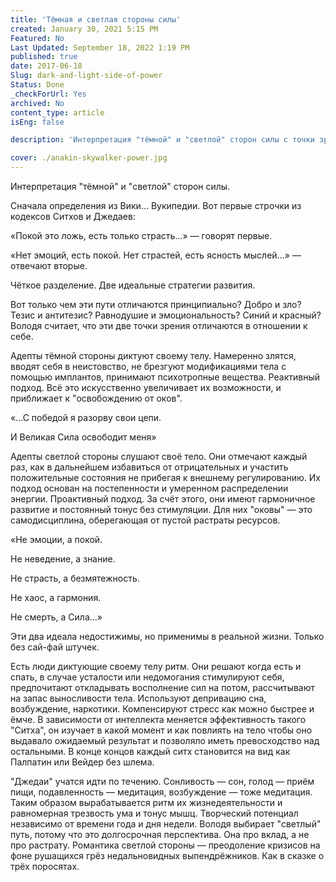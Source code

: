 ```yaml
---
title: 'Тёмная и светлая стороны силы'
created: January 30, 2021 5:15 PM
Featured: No
Last Updated: September 18, 2022 1:19 PM
published: true
date: 2017-06-18
Slug: dark-and-light-side-of-power
Status: Done
_checkForUrl: Yes
archived: No
content_type: article
isEng: false

description: 'Интерпретация "тёмной" и "светлой" сторон силы с точки зрения продуктивности.'

cover: ./anakin-skywalker-power.jpg
---
```


Интерпретация "тёмной" и "светлой" сторон силы.

Сначала определения из Вики... Вукипедии. Вот первые строчки из кодексов Ситхов и Джедаев:

«Покой это ложь, есть только страсть...» — говорят первые.

«Нет эмоций, есть покой. Нет страстей, есть ясность мыслей...» — отвечают вторые.

Чёткое разделение. Две идеальные стратегии развития.

Вот только чем эти пути отличаются принципиально? Добро и зло? Тезис и антитезис? Равнодушие и эмоциональность? Синий и красный? Володя считает, что эти две точки зрения отличаются в отношении к себе.

Адепты тёмной стороны диктуют своему телу. Намеренно злятся, вводят себя в неистовство, не брезгуют модификациями тела с помощью имплантов, принимают психотропные вещества. Реактивный подход. Всё это искусственно увеличивает их возможности, и приближает к "освобождению от оков".

«...С победой я разорву свои цепи.

И Великая Сила освободит меня»

Адепты светлой стороны слушают своё тело. Они отмечают каждый раз, как в дальнейшем избавиться от отрицательных и участить положительные состояния не прибегая к внешнему регулированию. Их подход основан на постепенности и умеренном распределении энергии. Проактивный подход. За счёт этого, они имеют гармоничное развитие и постоянный тонус без стимуляции. Для них "оковы" — это самодисциплина, оберегающая от пустой растраты ресурсов.

«Не эмоции, а покой.

Не неведение, а знание.

Не страсть, а безмятежность.

Не хаос, а гармония.

Не смерть, а Сила...»

Эти два идеала недостижимы, но применимы в реальной жизни. Только без сай-фай штучек.

Есть люди диктующие своему телу ритм. Они решают когда есть и спать, в случае усталости или недомогания стимулируют себя, предпочитают откладывать восполнение сил на потом, рассчитывают на запас выносливости тела. Используют депривацию сна, возбуждение, наркотики. Компенсируют стресс как можно быстрее и ёмче. В зависимости от интеллекта меняется эффективность такого "Ситха", он изучает в какой момент и как повлиять на тело чтобы оно выдавало ожидаемый результат и позволяло иметь превосходство над остальными. В конце концов каждый ситх становится на вид как Палпатин или Вейдер без шлема.

"Джедаи" учатся идти по течению. Сонливость — сон, голод — приём пищи, подавленность — медитация, возбуждение — тоже медитация. Таким образом вырабатывается ритм их жизнедеятельности и равномерная трезвость ума и тонус мышц. Творческий потенциал независимо от времени года и дня недели. Володя выбирает "светлый" путь, потому что это долгосрочная перспектива. Она про вклад, а не про растрату. Романтика светлой стороны — преодоление кризисов на фоне рушащихся грёз недальновидных выпендрёжников. Как в сказке о трёх поросятах.